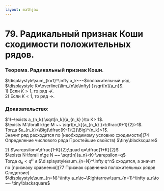 ```yaml
---  
layout: mathjax  
---  
```

  
# 79. Радикальный признак Коши сходимости положительных рядов.  
  
### Теорема. Радикальный признак Коши.  
$\displaystyle\sum_{k=1}^\infty a_k~-~$положительный ряд. $\displaystyle K=\overline{\lim_{n\to\infty} }\sqrt[n]{a_n}$.  
$1)$ Если $K>1$, то ряд $\not\to$.  
$2)$ Если $K<1$, то ряд $\to$.  
  
### Доказательство:  
$1)~\exists a_{n_k}:\sqrt[n_k]{a_{n_k} }\to K> 1$.  
$\exists M:\forall k\ge M ~~ \sqrt[n_k]{a_{n_k} }>\dfrac{K+1}{2}>1$.  
Тогда $a_{n_k}>\Big(\dfrac{K+1}{2}\Big)^{n_k}>1$.  
Значит ряд расходится по [необходимому условию сходимости](74 Определение числового ряда Простейшие свойств)  $\tiny\blacksquare$  
  
$2)$ $\varepsilon=\dfrac{1-K}{2};\quad q=\dfrac{1+K}{2}$  
$\exists N:\forall n\ge N ~~ \sqrt[n]{a_n}<K+\varepsilon=q$  
Тогда $a_n<q^n$ и $\displaystyle\sum_{n=N}^\infty q^n$ сходится, а значит по [признаку сравнения](77 Признак сравнения положительных рядов Следствие)  
$\displaystyle\sum_{n=N}^\infty a_n\to~\Rightarrow\sum_{n=1}^\infty a_n\to ~~ \tiny\blacksquare$  
